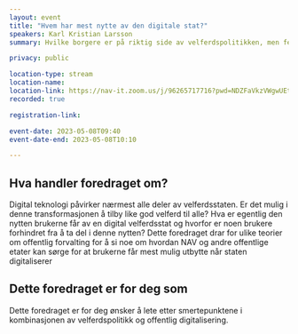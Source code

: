 ```yaml
---
layout: event
title: "Hvem har mest nytte av den digitale stat?"
speakers: Karl Kristian Larsson
summary: Hvilke borgere er på riktig side av velferdspolitikken, men feil side av digitaliseringspolitikken?

privacy: public

location-type: stream
location-name: 
location-link: https://nav-it.zoom.us/j/96265717716?pwd=NDZFaVkzVWgwUEtDNGR0djNJMXB6UT09
recorded: true

registration-link: 

event-date: 2023-05-08T09:40
event-date-end: 2023-05-08T10:10

---
```

## Hva handler foredraget om?
Digital teknologi påvirker nærmest alle deler av velferdsstaten. Er det mulig i denne transformasjonen å tilby like god velferd til alle? Hva er egentlig den nytten brukerne får av en digital velferdsstat og hvorfor er noen brukere forhindret fra å ta del i denne nytten? Dette foredraget drar for ulike teorier om offentlig forvalting for å si noe om hvordan NAV og andre offentlige etater kan sørge for at brukerne får mest mulig utbytte når staten digitaliserer

## Dette foredraget er for deg som
Dette foredraget er for deg ønsker å lete etter smertepunktene i kombinasjonen av velferdspolitikk og offentlig digitalisering.
